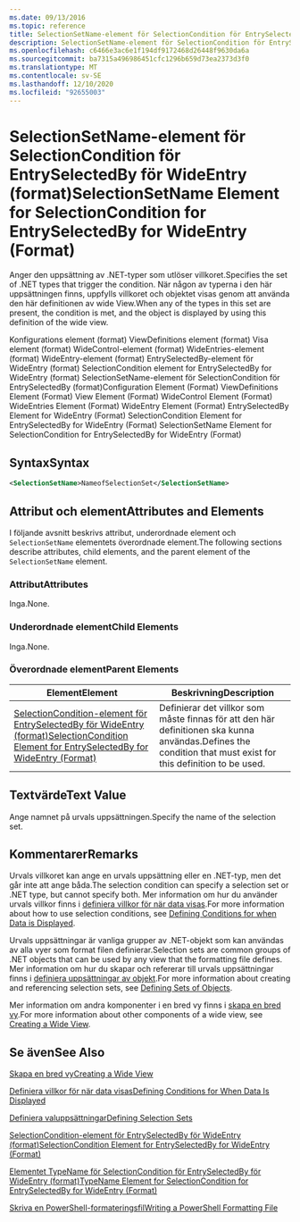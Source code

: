 ```yaml
---
ms.date: 09/13/2016
ms.topic: reference
title: SelectionSetName-element för SelectionCondition för EntrySelectedBy för WideEntry (format)
description: SelectionSetName-element för SelectionCondition för EntrySelectedBy för WideEntry (format)
ms.openlocfilehash: c6466e3ac6e1f194df9172468d26448f9630da6a
ms.sourcegitcommit: ba7315a496986451cfc1296b659d73ea2373d3f0
ms.translationtype: MT
ms.contentlocale: sv-SE
ms.lasthandoff: 12/10/2020
ms.locfileid: "92655003"
---
```

# <a name="selectionsetname-element-for-selectioncondition-for-entryselectedby-for-wideentry-format"></a><span data-ttu-id="d362c-103">SelectionSetName-element för SelectionCondition för EntrySelectedBy för WideEntry (format)</span><span class="sxs-lookup"><span data-stu-id="d362c-103">SelectionSetName Element for SelectionCondition for EntrySelectedBy for WideEntry (Format)</span></span>

<span data-ttu-id="d362c-104">Anger den uppsättning av .NET-typer som utlöser villkoret.</span><span class="sxs-lookup"><span data-stu-id="d362c-104">Specifies the set of .NET types that trigger the condition.</span></span> <span data-ttu-id="d362c-105">När någon av typerna i den här uppsättningen finns, uppfylls villkoret och objektet visas genom att använda den här definitionen av wide View.</span><span class="sxs-lookup"><span data-stu-id="d362c-105">When any of the types in this set are present, the condition is met, and the object is displayed by using this definition of the wide view.</span></span>

<span data-ttu-id="d362c-106">Konfigurations element (format) ViewDefinitions element (format) Visa element (format) WideControl-element (format) WideEntries-element (format) WideEntry-element (format) EntrySelectedBy-element för WideEntry (format) SelectionCondition element for EntrySelectedBy for WideEntry (format) SelectionSetName-element för SelectionCondition för EntrySelectedBy (format)</span><span class="sxs-lookup"><span data-stu-id="d362c-106">Configuration Element (Format) ViewDefinitions Element (Format) View Element (Format) WideControl Element (Format) WideEntries Element (Format) WideEntry Element (Format) EntrySelectedBy Element for WideEntry (Format) SelectionCondition Element for EntrySelectedBy for WideEntry (Format) SelectionSetName Element for SelectionCondition for EntrySelectedBy for WideEntry (Format)</span></span>

## <a name="syntax"></a><span data-ttu-id="d362c-107">Syntax</span><span class="sxs-lookup"><span data-stu-id="d362c-107">Syntax</span></span>

```xml
<SelectionSetName>NameofSelectionSet</SelectionSetName>
```

## <a name="attributes-and-elements"></a><span data-ttu-id="d362c-108">Attribut och element</span><span class="sxs-lookup"><span data-stu-id="d362c-108">Attributes and Elements</span></span>

<span data-ttu-id="d362c-109">I följande avsnitt beskrivs attribut, underordnade element och `SelectionSetName` elementets överordnade element.</span><span class="sxs-lookup"><span data-stu-id="d362c-109">The following sections describe attributes, child elements, and the parent element of the `SelectionSetName` element.</span></span>

### <a name="attributes"></a><span data-ttu-id="d362c-110">Attribut</span><span class="sxs-lookup"><span data-stu-id="d362c-110">Attributes</span></span>

<span data-ttu-id="d362c-111">Inga.</span><span class="sxs-lookup"><span data-stu-id="d362c-111">None.</span></span>

### <a name="child-elements"></a><span data-ttu-id="d362c-112">Underordnade element</span><span class="sxs-lookup"><span data-stu-id="d362c-112">Child Elements</span></span>

<span data-ttu-id="d362c-113">Inga.</span><span class="sxs-lookup"><span data-stu-id="d362c-113">None.</span></span>

### <a name="parent-elements"></a><span data-ttu-id="d362c-114">Överordnade element</span><span class="sxs-lookup"><span data-stu-id="d362c-114">Parent Elements</span></span>

|<span data-ttu-id="d362c-115">Element</span><span class="sxs-lookup"><span data-stu-id="d362c-115">Element</span></span>|<span data-ttu-id="d362c-116">Beskrivning</span><span class="sxs-lookup"><span data-stu-id="d362c-116">Description</span></span>|
|-------------|-----------------|
|[<span data-ttu-id="d362c-117">SelectionCondition-element för EntrySelectedBy för WideEntry (format)</span><span class="sxs-lookup"><span data-stu-id="d362c-117">SelectionCondition Element for EntrySelectedBy for WideEntry (Format)</span></span>](./selectioncondition-element-for-entryselectedby-for-widecontrol-format.md)|<span data-ttu-id="d362c-118">Definierar det villkor som måste finnas för att den här definitionen ska kunna användas.</span><span class="sxs-lookup"><span data-stu-id="d362c-118">Defines the condition that must exist for this definition to be used.</span></span>|

## <a name="text-value"></a><span data-ttu-id="d362c-119">Textvärde</span><span class="sxs-lookup"><span data-stu-id="d362c-119">Text Value</span></span>

<span data-ttu-id="d362c-120">Ange namnet på urvals uppsättningen.</span><span class="sxs-lookup"><span data-stu-id="d362c-120">Specify the name of the selection set.</span></span>

## <a name="remarks"></a><span data-ttu-id="d362c-121">Kommentarer</span><span class="sxs-lookup"><span data-stu-id="d362c-121">Remarks</span></span>

<span data-ttu-id="d362c-122">Urvals villkoret kan ange en urvals uppsättning eller en .NET-typ, men det går inte att ange båda.</span><span class="sxs-lookup"><span data-stu-id="d362c-122">The selection condition can specify a selection set or .NET type, but cannot specify both.</span></span> <span data-ttu-id="d362c-123">Mer information om hur du använder urvals villkor finns i [definiera villkor för när data visas](./defining-conditions-for-displaying-data.md).</span><span class="sxs-lookup"><span data-stu-id="d362c-123">For more information about how to use selection conditions, see [Defining Conditions for when Data is Displayed](./defining-conditions-for-displaying-data.md).</span></span>

<span data-ttu-id="d362c-124">Urvals uppsättningar är vanliga grupper av .NET-objekt som kan användas av alla vyer som format filen definierar.</span><span class="sxs-lookup"><span data-stu-id="d362c-124">Selection sets are common groups of .NET objects that can be used by any view that the formatting file defines.</span></span> <span data-ttu-id="d362c-125">Mer information om hur du skapar och refererar till urvals uppsättningar finns i [definiera uppsättningar av objekt](./defining-selection-sets.md).</span><span class="sxs-lookup"><span data-stu-id="d362c-125">For more information about creating and referencing selection sets, see [Defining Sets of Objects](./defining-selection-sets.md).</span></span>

<span data-ttu-id="d362c-126">Mer information om andra komponenter i en bred vy finns i [skapa en bred vy](./creating-a-wide-view.md).</span><span class="sxs-lookup"><span data-stu-id="d362c-126">For more information about other components of a wide view, see [Creating a Wide View](./creating-a-wide-view.md).</span></span>

## <a name="see-also"></a><span data-ttu-id="d362c-127">Se även</span><span class="sxs-lookup"><span data-stu-id="d362c-127">See Also</span></span>

[<span data-ttu-id="d362c-128">Skapa en bred vy</span><span class="sxs-lookup"><span data-stu-id="d362c-128">Creating a Wide View</span></span>](./creating-a-wide-view.md)

[<span data-ttu-id="d362c-129">Definiera villkor för när data visas</span><span class="sxs-lookup"><span data-stu-id="d362c-129">Defining Conditions for When Data Is Displayed</span></span>](./defining-conditions-for-displaying-data.md)

[<span data-ttu-id="d362c-130">Definiera valuppsättningar</span><span class="sxs-lookup"><span data-stu-id="d362c-130">Defining Selection Sets</span></span>](./defining-selection-sets.md)

[<span data-ttu-id="d362c-131">SelectionCondition-element för EntrySelectedBy för WideEntry (format)</span><span class="sxs-lookup"><span data-stu-id="d362c-131">SelectionCondition Element for EntrySelectedBy for WideEntry (Format)</span></span>](./selectioncondition-element-for-entryselectedby-for-widecontrol-format.md)

[<span data-ttu-id="d362c-132">Elementet TypeName för SelectionCondition för EntrySelectedBy för WideEntry (format)</span><span class="sxs-lookup"><span data-stu-id="d362c-132">TypeName Element for SelectionCondition for EntrySelectedBy for WideEntry (Format)</span></span>](./typename-element-for-selectioncondition-for-entryselectedby-for-widecontrol-format.md)

[<span data-ttu-id="d362c-133">Skriva en PowerShell-formateringsfil</span><span class="sxs-lookup"><span data-stu-id="d362c-133">Writing a PowerShell Formatting File</span></span>](./writing-a-powershell-formatting-file.md)
